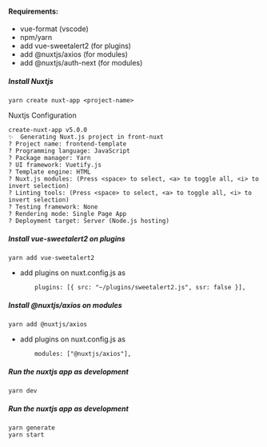 #### Requirements:
- vue-format (vscode)
- npm/yarn
- add vue-sweetalert2 (for plugins)
- add @nuxtjs/axios (for modules)
- add @nuxtjs/auth-next (for modules)

##### Install Nuxtjs
```yarn create nuxt-app <project-name>```

Nuxtjs Configuration
```
create-nuxt-app v5.0.0
✨  Generating Nuxt.js project in front-nuxt
? Project name: frontend-template
? Programming language: JavaScript
? Package manager: Yarn
? UI framework: Vuetify.js
? Template engine: HTML
? Nuxt.js modules: (Press <space> to select, <a> to toggle all, <i> to invert selection)
? Linting tools: (Press <space> to select, <a> to toggle all, <i> to invert selection)
? Testing framework: None
? Rendering mode: Single Page App
? Deployment target: Server (Node.js hosting)
```

##### Install vue-sweetalert2 on plugins
```
yarn add vue-sweetalert2
```
- add plugins on nuxt.config.js as 
    ```
        plugins: [{ src: "~/plugins/sweetalert2.js", ssr: false }],
    ```

##### Install @nuxtjs/axios on modules
```
yarn add @nuxtjs/axios
```
- add plugins on nuxt.config.js as 
    ```
        modules: ["@nuxtjs/axios"],
    ```
##### Run the nuxtjs app as development
```yarn dev```
##### Run the nuxtjs app as development
```
yarn generate
yarn start
```
